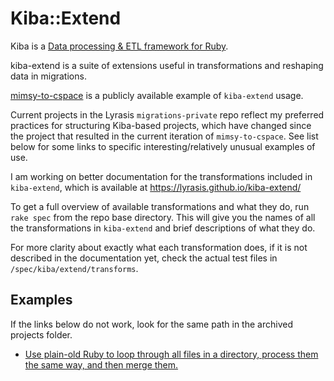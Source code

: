 # Kiba::Extend

Kiba is a [Data processing & ETL framework for Ruby](https://github.com/thbar/kiba).

kiba-extend is a suite of extensions useful in transformations and reshaping data in migrations. 

[mimsy-to-cspace](https://github.com/lyrasis/mimsy-to-cspace) is a publicly available example of `kiba-extend` usage.

Current projects in the Lyrasis `migrations-private` repo reflect my preferred practices for structuring Kiba-based projects, which have changed since the project that resulted in the current iteration of `mimsy-to-cspace`. See list below for some links to specific interesting/relatively unusual examples of use. 

I am working on better documentation for the transformations included in `kiba-extend`, which is available at https://lyrasis.github.io/kiba-extend/

To get a full overview of available transformations and what they do, run `rake spec` from the repo base directory. This will give you the names of all the transformations in `kiba-extend` and brief descriptions of what they do. 

For more clarity about exactly what each transformation does, if it is not described in the documentation yet, check the actual test files in `/spec/kiba/extend/transforms`.

## Examples

If the links below do not work, look for the same path in the archived projects folder.

- [Use plain-old Ruby to loop through all files in a directory, process them the same way, and then merge them.](https://github.com/lyrasis/migrations-private/blob/main/fabric_workshop/lib/fwm/authority_export.rb)
